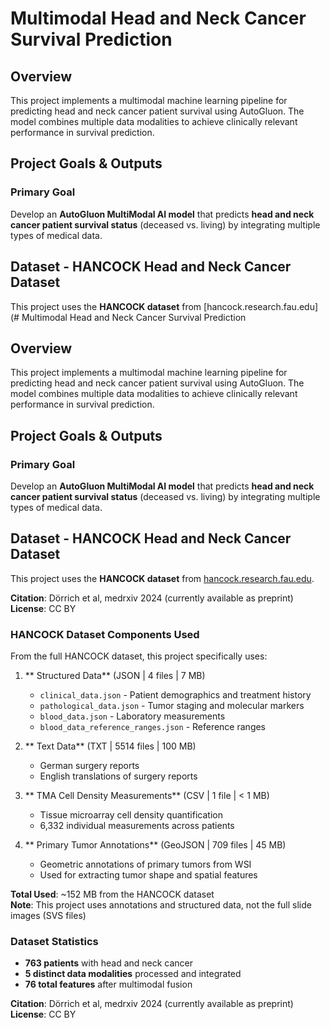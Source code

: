 # Multimodal Head and Neck Cancer Survival Prediction

## Overview
This project implements a multimodal machine learning pipeline for predicting head and neck cancer patient survival using AutoGluon. The model combines multiple data modalities to achieve clinically relevant performance in survival prediction.

## Project Goals & Outputs

### Primary Goal
Develop an **AutoGluon MultiModal AI model** that predicts **head and neck cancer patient survival status** (deceased vs. living) by integrating multiple types of medical data.

## Dataset - HANCOCK Head and Neck Cancer Dataset

This project uses the **HANCOCK dataset** from [hancock.research.fau.edu](# Multimodal Head and Neck Cancer Survival Prediction

## Overview
This project implements a multimodal machine learning pipeline for predicting head and neck cancer patient survival using AutoGluon. The model combines multiple data modalities to achieve clinically relevant performance in survival prediction.

## Project Goals & Outputs

### Primary Goal
Develop an **AutoGluon MultiModal AI model** that predicts **head and neck cancer patient survival status** (deceased vs. living) by integrating multiple types of medical data.

## Dataset - HANCOCK Head and Neck Cancer Dataset

This project uses the **HANCOCK dataset** from [hancock.research.fau.edu](https://hancock.research.fau.eu/download). 

**Citation**: Dörrich et al, medrxiv 2024 (currently available as preprint)  
**License**: CC BY

### HANCOCK Dataset Components Used

From the full HANCOCK dataset, this project specifically uses:

1. ** Structured Data** (JSON | 4 files | 7 MB)
   - `clinical_data.json` - Patient demographics and treatment history
   - `pathological_data.json` - Tumor staging and molecular markers
   - `blood_data.json` - Laboratory measurements
   - `blood_data_reference_ranges.json` - Reference ranges

2. ** Text Data** (TXT | 5514 files | 100 MB) 
   - German surgery reports
   - English translations of surgery reports

3. ** TMA Cell Density Measurements** (CSV | 1 file | < 1 MB)
   - Tissue microarray cell density quantification
   - 6,332 individual measurements across patients

4. ** Primary Tumor Annotations** (GeoJSON | 709 files | 45 MB)
   - Geometric annotations of primary tumors from WSI
   - Used for extracting tumor shape and spatial features

**Total Used**: ~152 MB from the HANCOCK dataset  
**Note**: This project uses annotations and structured data, not the full slide images (SVS files)

### Dataset Statistics
- **763 patients** with head and neck cancer
- **5 distinct data modalities** processed and integrated  
- **76 total features** after multimodal fusion

**Citation**: Dörrich et al, medrxiv 2024 (currently available as preprint)  
**License**: CC BY



